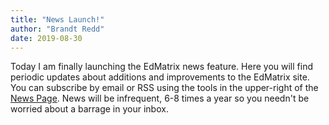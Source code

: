 ```yaml
---
title: "News Launch!"
author: "Brandt Redd"
date: 2019-08-30
---
```

Today I am finally launching the EdMatrix news feature. Here you will find periodic updates about additions and improvements to the EdMatrix site. You can subscribe by email or RSS using the tools in the upper-right of the [News Page](https://www.edmatrix.org/news.html). News will be infrequent, 6-8 times a year so you needn't be worried about a barrage in your inbox.